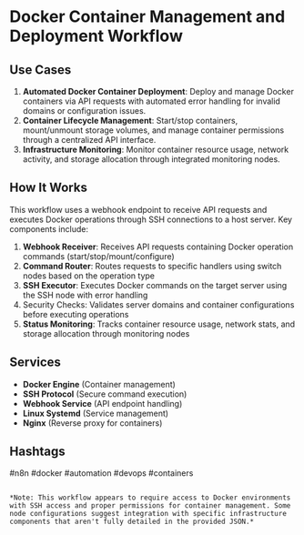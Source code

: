 # Docker Container Management and Deployment Workflow

## Use Cases
1. **Automated Docker Container Deployment**: Deploy and manage Docker containers via API requests with automated error handling for invalid domains or configuration issues.
2. **Container Lifecycle Management**: Start/stop containers, mount/unmount storage volumes, and manage container permissions through a centralized API interface.
3. **Infrastructure Monitoring**: Monitor container resource usage, network activity, and storage allocation through integrated monitoring nodes.

## How It Works
This workflow uses a webhook endpoint to receive API requests and executes Docker operations through SSH connections to a host server. Key components include:

1. **Webhook Receiver**: Receives API requests containing Docker operation commands (start/stop/mount/configure)
2. **Command Router**: Routes requests to specific handlers using switch nodes based on the operation type
3. **SSH Executor**: Executes Docker commands on the target server using the SSH node with error handling
4. Security Checks: Validates server domains and container configurations before executing operations
5. **Status Monitoring**: Tracks container resource usage, network stats, and storage allocation through monitoring nodes

## Services
- **Docker Engine** (Container management)
- **SSH Protocol** (Secure command execution)
- **Webhook Service** (API endpoint handling)
- **Linux Systemd** (Service management)
- **Nginx** (Reverse proxy for containers)

## Hashtags
#n8n #docker #automation #devops #containers
```

*Note: This workflow appears to require access to Docker environments with SSH access and proper permissions for container management. Some node configurations suggest integration with specific infrastructure components that aren't fully detailed in the provided JSON.*